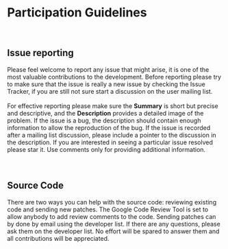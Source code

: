 # Participation Guidelines #
<br>
<h2>Issue reporting</h2>


Please feel welcome to report any issue that might arise, it is one of the most valuable contributions to the development. Before reporting please try to make sure that the issue is really a new issue by checking the Issue Tracker, if you are still not sure start a discussion on the user mailing list.<br>
<br>
For effective reporting please make sure the <b>Summary</b> is short but precise and descriptive, and the <b>Description</b> provides a detailed image of the problem. If the issue is a bug, the description should contain enough information to allow the reproduction of the bug. If the issue is recorded after a mailing list discussion, please include a pointer to the discussion in the description. If you are interested in seeing a particular issue resolved please star it. Use comments only for providing additional information.<br>
<br>
<br>
<h2>Source Code</h2>


There are two ways you can help with the source code: reviewing existing code and sending new patches. The Google Code Review Tool is set to allow anybody to add review comments to the code. Sending patches can by done by email using the developer list. If there are any questions, please ask them on the developer list. No effort will be spared to answer them and all contributions will be appreciated.